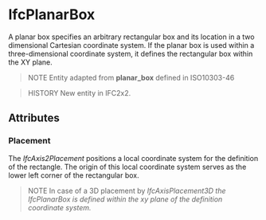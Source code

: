 # IfcPlanarBox

A planar box specifies an arbitrary rectangular box and its location in a two dimensional Cartesian coordinate system. If the planar box is used within a three-dimensional coordinate system, it defines the rectangular box within the XY plane.

> NOTE  Entity adapted from **planar_box** defined in ISO10303-46

> HISTORY  New entity in IFC2x2.

## Attributes

### Placement
The _IfcAxis2Placement_ positions a local coordinate system for the definition of the rectangle. The origin of this local coordinate system serves as the lower left corner of the rectangular box.

> NOTE  In case of a 3D placement by _IfcAxisPlacement3D the _IfcPlanarBox_ is defined within the xy plane of the definition coordinate system._
